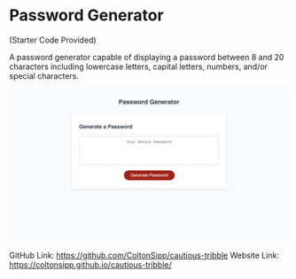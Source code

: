 # Password Generator

(Starter Code Provided)

A password generator capable of displaying a password between 8 and 20 characters including lowercase letters, capital letters, numbers, and/or special characters.

![](Develop/assets/password-generator.png)

GitHub Link: https://github.com/ColtonSipp/cautious-tribble
Website Link: https://coltonsipp.github.io/cautious-tribble/
